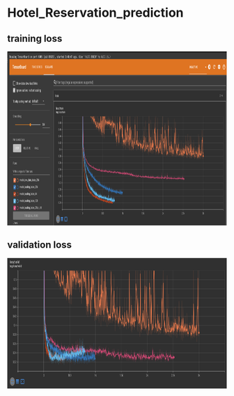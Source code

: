 # Hotel_Reservation_prediction
## training loss
<img src="images/train_loss.png" width=800, height=400></img>
## validation loss
<img src="images/test_loss.png" width=800, height=300></img>
